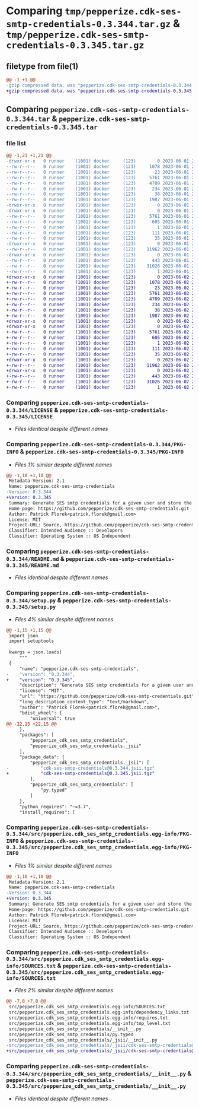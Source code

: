 # Comparing `tmp/pepperize.cdk-ses-smtp-credentials-0.3.344.tar.gz` & `tmp/pepperize.cdk-ses-smtp-credentials-0.3.345.tar.gz`

## filetype from file(1)

```diff
@@ -1 +1 @@
-gzip compressed data, was "pepperize.cdk-ses-smtp-credentials-0.3.344.tar", last modified: Thu Jun  1 23:12:27 2023, max compression
+gzip compressed data, was "pepperize.cdk-ses-smtp-credentials-0.3.345.tar", last modified: Fri Jun  2 23:08:42 2023, max compression
```

## Comparing `pepperize.cdk-ses-smtp-credentials-0.3.344.tar` & `pepperize.cdk-ses-smtp-credentials-0.3.345.tar`

### file list

```diff
@@ -1,21 +1,21 @@
-drwxr-xr-x   0 runner    (1001) docker     (123)        0 2023-06-01 23:12:27.660048 pepperize.cdk-ses-smtp-credentials-0.3.344/
--rw-r--r--   0 runner    (1001) docker     (123)     1078 2023-06-01 23:12:14.000000 pepperize.cdk-ses-smtp-credentials-0.3.344/LICENSE
--rw-r--r--   0 runner    (1001) docker     (123)       23 2023-06-01 23:12:14.000000 pepperize.cdk-ses-smtp-credentials-0.3.344/MANIFEST.in
--rw-r--r--   0 runner    (1001) docker     (123)     5761 2023-06-01 23:12:27.660048 pepperize.cdk-ses-smtp-credentials-0.3.344/PKG-INFO
--rw-r--r--   0 runner    (1001) docker     (123)     4709 2023-06-01 23:12:14.000000 pepperize.cdk-ses-smtp-credentials-0.3.344/README.md
--rw-r--r--   0 runner    (1001) docker     (123)      234 2023-06-01 23:12:14.000000 pepperize.cdk-ses-smtp-credentials-0.3.344/pyproject.toml
--rw-r--r--   0 runner    (1001) docker     (123)       38 2023-06-01 23:12:27.660048 pepperize.cdk-ses-smtp-credentials-0.3.344/setup.cfg
--rw-r--r--   0 runner    (1001) docker     (123)     1987 2023-06-01 23:12:14.000000 pepperize.cdk-ses-smtp-credentials-0.3.344/setup.py
-drwxr-xr-x   0 runner    (1001) docker     (123)        0 2023-06-01 23:12:27.656047 pepperize.cdk-ses-smtp-credentials-0.3.344/src/
-drwxr-xr-x   0 runner    (1001) docker     (123)        0 2023-06-01 23:12:27.660048 pepperize.cdk-ses-smtp-credentials-0.3.344/src/pepperize.cdk_ses_smtp_credentials.egg-info/
--rw-r--r--   0 runner    (1001) docker     (123)     5761 2023-06-01 23:12:27.000000 pepperize.cdk-ses-smtp-credentials-0.3.344/src/pepperize.cdk_ses_smtp_credentials.egg-info/PKG-INFO
--rw-r--r--   0 runner    (1001) docker     (123)      605 2023-06-01 23:12:27.000000 pepperize.cdk-ses-smtp-credentials-0.3.344/src/pepperize.cdk_ses_smtp_credentials.egg-info/SOURCES.txt
--rw-r--r--   0 runner    (1001) docker     (123)        1 2023-06-01 23:12:27.000000 pepperize.cdk-ses-smtp-credentials-0.3.344/src/pepperize.cdk_ses_smtp_credentials.egg-info/dependency_links.txt
--rw-r--r--   0 runner    (1001) docker     (123)      111 2023-06-01 23:12:27.000000 pepperize.cdk-ses-smtp-credentials-0.3.344/src/pepperize.cdk_ses_smtp_credentials.egg-info/requires.txt
--rw-r--r--   0 runner    (1001) docker     (123)       35 2023-06-01 23:12:27.000000 pepperize.cdk-ses-smtp-credentials-0.3.344/src/pepperize.cdk_ses_smtp_credentials.egg-info/top_level.txt
-drwxr-xr-x   0 runner    (1001) docker     (123)        0 2023-06-01 23:12:27.660048 pepperize.cdk-ses-smtp-credentials-0.3.344/src/pepperize_cdk_ses_smtp_credentials/
--rw-r--r--   0 runner    (1001) docker     (123)    11962 2023-06-01 23:12:14.000000 pepperize.cdk-ses-smtp-credentials-0.3.344/src/pepperize_cdk_ses_smtp_credentials/__init__.py
-drwxr-xr-x   0 runner    (1001) docker     (123)        0 2023-06-01 23:12:27.660048 pepperize.cdk-ses-smtp-credentials-0.3.344/src/pepperize_cdk_ses_smtp_credentials/_jsii/
--rw-r--r--   0 runner    (1001) docker     (123)      443 2023-06-01 23:12:14.000000 pepperize.cdk-ses-smtp-credentials-0.3.344/src/pepperize_cdk_ses_smtp_credentials/_jsii/__init__.py
--rw-r--r--   0 runner    (1001) docker     (123)    31026 2023-06-01 23:12:14.000000 pepperize.cdk-ses-smtp-credentials-0.3.344/src/pepperize_cdk_ses_smtp_credentials/_jsii/cdk-ses-smtp-credentials@0.3.344.jsii.tgz
--rw-r--r--   0 runner    (1001) docker     (123)        1 2023-06-01 23:12:14.000000 pepperize.cdk-ses-smtp-credentials-0.3.344/src/pepperize_cdk_ses_smtp_credentials/py.typed
+drwxr-xr-x   0 runner    (1001) docker     (123)        0 2023-06-02 23:08:42.774613 pepperize.cdk-ses-smtp-credentials-0.3.345/
+-rw-r--r--   0 runner    (1001) docker     (123)     1078 2023-06-02 23:08:32.000000 pepperize.cdk-ses-smtp-credentials-0.3.345/LICENSE
+-rw-r--r--   0 runner    (1001) docker     (123)       23 2023-06-02 23:08:32.000000 pepperize.cdk-ses-smtp-credentials-0.3.345/MANIFEST.in
+-rw-r--r--   0 runner    (1001) docker     (123)     5761 2023-06-02 23:08:42.774613 pepperize.cdk-ses-smtp-credentials-0.3.345/PKG-INFO
+-rw-r--r--   0 runner    (1001) docker     (123)     4709 2023-06-02 23:08:32.000000 pepperize.cdk-ses-smtp-credentials-0.3.345/README.md
+-rw-r--r--   0 runner    (1001) docker     (123)      234 2023-06-02 23:08:32.000000 pepperize.cdk-ses-smtp-credentials-0.3.345/pyproject.toml
+-rw-r--r--   0 runner    (1001) docker     (123)       38 2023-06-02 23:08:42.774613 pepperize.cdk-ses-smtp-credentials-0.3.345/setup.cfg
+-rw-r--r--   0 runner    (1001) docker     (123)     1987 2023-06-02 23:08:32.000000 pepperize.cdk-ses-smtp-credentials-0.3.345/setup.py
+drwxr-xr-x   0 runner    (1001) docker     (123)        0 2023-06-02 23:08:42.774613 pepperize.cdk-ses-smtp-credentials-0.3.345/src/
+drwxr-xr-x   0 runner    (1001) docker     (123)        0 2023-06-02 23:08:42.774613 pepperize.cdk-ses-smtp-credentials-0.3.345/src/pepperize.cdk_ses_smtp_credentials.egg-info/
+-rw-r--r--   0 runner    (1001) docker     (123)     5761 2023-06-02 23:08:42.000000 pepperize.cdk-ses-smtp-credentials-0.3.345/src/pepperize.cdk_ses_smtp_credentials.egg-info/PKG-INFO
+-rw-r--r--   0 runner    (1001) docker     (123)      605 2023-06-02 23:08:42.000000 pepperize.cdk-ses-smtp-credentials-0.3.345/src/pepperize.cdk_ses_smtp_credentials.egg-info/SOURCES.txt
+-rw-r--r--   0 runner    (1001) docker     (123)        1 2023-06-02 23:08:42.000000 pepperize.cdk-ses-smtp-credentials-0.3.345/src/pepperize.cdk_ses_smtp_credentials.egg-info/dependency_links.txt
+-rw-r--r--   0 runner    (1001) docker     (123)      111 2023-06-02 23:08:42.000000 pepperize.cdk-ses-smtp-credentials-0.3.345/src/pepperize.cdk_ses_smtp_credentials.egg-info/requires.txt
+-rw-r--r--   0 runner    (1001) docker     (123)       35 2023-06-02 23:08:42.000000 pepperize.cdk-ses-smtp-credentials-0.3.345/src/pepperize.cdk_ses_smtp_credentials.egg-info/top_level.txt
+drwxr-xr-x   0 runner    (1001) docker     (123)        0 2023-06-02 23:08:42.774613 pepperize.cdk-ses-smtp-credentials-0.3.345/src/pepperize_cdk_ses_smtp_credentials/
+-rw-r--r--   0 runner    (1001) docker     (123)    11962 2023-06-02 23:08:32.000000 pepperize.cdk-ses-smtp-credentials-0.3.345/src/pepperize_cdk_ses_smtp_credentials/__init__.py
+drwxr-xr-x   0 runner    (1001) docker     (123)        0 2023-06-02 23:08:42.774613 pepperize.cdk-ses-smtp-credentials-0.3.345/src/pepperize_cdk_ses_smtp_credentials/_jsii/
+-rw-r--r--   0 runner    (1001) docker     (123)      443 2023-06-02 23:08:32.000000 pepperize.cdk-ses-smtp-credentials-0.3.345/src/pepperize_cdk_ses_smtp_credentials/_jsii/__init__.py
+-rw-r--r--   0 runner    (1001) docker     (123)    31026 2023-06-02 23:08:32.000000 pepperize.cdk-ses-smtp-credentials-0.3.345/src/pepperize_cdk_ses_smtp_credentials/_jsii/cdk-ses-smtp-credentials@0.3.345.jsii.tgz
+-rw-r--r--   0 runner    (1001) docker     (123)        1 2023-06-02 23:08:32.000000 pepperize.cdk-ses-smtp-credentials-0.3.345/src/pepperize_cdk_ses_smtp_credentials/py.typed
```

### Comparing `pepperize.cdk-ses-smtp-credentials-0.3.344/LICENSE` & `pepperize.cdk-ses-smtp-credentials-0.3.345/LICENSE`

 * *Files identical despite different names*

### Comparing `pepperize.cdk-ses-smtp-credentials-0.3.344/PKG-INFO` & `pepperize.cdk-ses-smtp-credentials-0.3.345/PKG-INFO`

 * *Files 1% similar despite different names*

```diff
@@ -1,10 +1,10 @@
 Metadata-Version: 2.1
 Name: pepperize.cdk-ses-smtp-credentials
-Version: 0.3.344
+Version: 0.3.345
 Summary: Generate SES smtp credentials for a given user and store the credentials in a SecretsManager Secret.
 Home-page: https://github.com/pepperize/cdk-ses-smtp-credentials.git
 Author: Patrick Florek<patrick.florek@gmail.com>
 License: MIT
 Project-URL: Source, https://github.com/pepperize/cdk-ses-smtp-credentials.git
 Classifier: Intended Audience :: Developers
 Classifier: Operating System :: OS Independent
```

### Comparing `pepperize.cdk-ses-smtp-credentials-0.3.344/README.md` & `pepperize.cdk-ses-smtp-credentials-0.3.345/README.md`

 * *Files identical despite different names*

### Comparing `pepperize.cdk-ses-smtp-credentials-0.3.344/setup.py` & `pepperize.cdk-ses-smtp-credentials-0.3.345/setup.py`

 * *Files 4% similar despite different names*

```diff
@@ -1,15 +1,15 @@
 import json
 import setuptools
 
 kwargs = json.loads(
     """
 {
     "name": "pepperize.cdk-ses-smtp-credentials",
-    "version": "0.3.344",
+    "version": "0.3.345",
     "description": "Generate SES smtp credentials for a given user and store the credentials in a SecretsManager Secret.",
     "license": "MIT",
     "url": "https://github.com/pepperize/cdk-ses-smtp-credentials.git",
     "long_description_content_type": "text/markdown",
     "author": "Patrick Florek<patrick.florek@gmail.com>",
     "bdist_wheel": {
         "universal": true
@@ -22,15 +22,15 @@
     },
     "packages": [
         "pepperize_cdk_ses_smtp_credentials",
         "pepperize_cdk_ses_smtp_credentials._jsii"
     ],
     "package_data": {
         "pepperize_cdk_ses_smtp_credentials._jsii": [
-            "cdk-ses-smtp-credentials@0.3.344.jsii.tgz"
+            "cdk-ses-smtp-credentials@0.3.345.jsii.tgz"
         ],
         "pepperize_cdk_ses_smtp_credentials": [
             "py.typed"
         ]
     },
     "python_requires": "~=3.7",
     "install_requires": [
```

### Comparing `pepperize.cdk-ses-smtp-credentials-0.3.344/src/pepperize.cdk_ses_smtp_credentials.egg-info/PKG-INFO` & `pepperize.cdk-ses-smtp-credentials-0.3.345/src/pepperize.cdk_ses_smtp_credentials.egg-info/PKG-INFO`

 * *Files 1% similar despite different names*

```diff
@@ -1,10 +1,10 @@
 Metadata-Version: 2.1
 Name: pepperize.cdk-ses-smtp-credentials
-Version: 0.3.344
+Version: 0.3.345
 Summary: Generate SES smtp credentials for a given user and store the credentials in a SecretsManager Secret.
 Home-page: https://github.com/pepperize/cdk-ses-smtp-credentials.git
 Author: Patrick Florek<patrick.florek@gmail.com>
 License: MIT
 Project-URL: Source, https://github.com/pepperize/cdk-ses-smtp-credentials.git
 Classifier: Intended Audience :: Developers
 Classifier: Operating System :: OS Independent
```

### Comparing `pepperize.cdk-ses-smtp-credentials-0.3.344/src/pepperize.cdk_ses_smtp_credentials.egg-info/SOURCES.txt` & `pepperize.cdk-ses-smtp-credentials-0.3.345/src/pepperize.cdk_ses_smtp_credentials.egg-info/SOURCES.txt`

 * *Files 2% similar despite different names*

```diff
@@ -7,8 +7,8 @@
 src/pepperize.cdk_ses_smtp_credentials.egg-info/SOURCES.txt
 src/pepperize.cdk_ses_smtp_credentials.egg-info/dependency_links.txt
 src/pepperize.cdk_ses_smtp_credentials.egg-info/requires.txt
 src/pepperize.cdk_ses_smtp_credentials.egg-info/top_level.txt
 src/pepperize_cdk_ses_smtp_credentials/__init__.py
 src/pepperize_cdk_ses_smtp_credentials/py.typed
 src/pepperize_cdk_ses_smtp_credentials/_jsii/__init__.py
-src/pepperize_cdk_ses_smtp_credentials/_jsii/cdk-ses-smtp-credentials@0.3.344.jsii.tgz
+src/pepperize_cdk_ses_smtp_credentials/_jsii/cdk-ses-smtp-credentials@0.3.345.jsii.tgz
```

### Comparing `pepperize.cdk-ses-smtp-credentials-0.3.344/src/pepperize_cdk_ses_smtp_credentials/__init__.py` & `pepperize.cdk-ses-smtp-credentials-0.3.345/src/pepperize_cdk_ses_smtp_credentials/__init__.py`

 * *Files identical despite different names*

